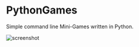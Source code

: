 # PythonGames
Simple command line Mini-Games written in Python.

![screenshot](https://github.com/0xSickb0y/PythonGames/assets/148525929/92ffa2e5-0354-4c61-b07e-131cb134e44a)
